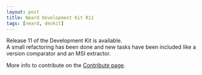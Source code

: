 ```yaml
---
layout: post
title: Neard Development Kit R11
tags: [neard, devkit]
---
```


Release 11 of the Development Kit is available.<br />
A small refactoring has been done and new tasks have been included like a version comparator and an MSI extractor.

More info to contribute on the [Contribute page](/doc/contribute).